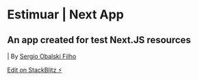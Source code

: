 # Estimuar | Next App

## An app created for test Next.JS resources

| By [Sergio Obalski Filho](https://github.com/serginhobalski)

[Edit on StackBlitz ⚡️](https://stackblitz.com/edit/nextjs-gndykw)
